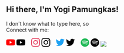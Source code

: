 ## Hi there, I'm Yogi Pamungkas!

I don't know what to type here, so
<br/>
Connect with me:

<a href="https://youtube.com/channel/UCD1DL3FJCakV-_e6jVMstzA#gh-dark-mode-only" rel="nofollow">
  <img src="./img/youtube-dark.svg" alt="website" style="width: 24px;"height: 24px;"></a>
<a href="https://youtube.com/channel/UCD1DL3FJCakV-_e6jVMstzA#gh-light-mode-only" rel="nofollow">
  <img src="./img/youtube-light.svg" alt="website" style="width: 24px;"height: 24px;"></a>
&nbsp;&nbsp;
<a href="https://instagram.com/yogistrash#gh-dark-mode-only" rel="nofollow">
  <img src="./img/instagram-dark.svg" alt="website" style="width: 24px;"height: 24px;"></a>
<a href="https://instagram.com/yogistrash#gh-light-mode-only" rel="nofollow">
  <img src="./img/instagram-light.svg" alt="website" style="width: 24px;"height: 24px;"></a>
&nbsp;&nbsp;
<a href="https://twitter.com/yog1strash#gh-dark-mode-only" rel="nofollow">
  <img src="./img/twitter-dark.svg" alt="website" style="width: 24px;"height: 24px;"></a>
<a href="https://twitter.com/yog1strash#gh-light-mode-only" rel="nofollow">
  <img src="./img/twitter-light.svg" alt="website" style="width: 24px;"height: 24px;"></a>
&nbsp;&nbsp;
<a href="https://open.spotify.com/user/ol0hjvrny89ab9kd9imkqfdt0#gh-dark-mode-only" rel="nofollow">
  <img src="./img/spotify-dark.svg" alt="website" style="width: 23px;"height: 23px;"></a>
<a href="https://open.spotify.com/user/ol0hjvrny89ab9kd9imkqfdt0#gh-light-mode-only" rel="nofollow">
  <img src="./img/spotify-light.svg" alt="website" style="width: 23px;"height: 23px;"></a>
<img src="https://discord.c99.nl/widget/theme-1/546349812316897303.png#gh-dark-mode-only"\>
